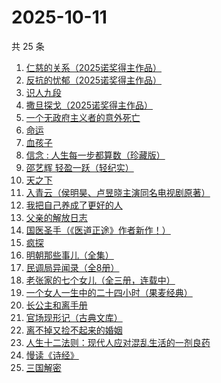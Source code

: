 # 2025-10-11

共 25 条

<!-- BEGIN WEREAD -->
<!-- 最后更新时间 2025-10-11 11:19:08 +0800 -->
1. [仁慈的关系（2025诺奖得主作品）](https://weread.qq.com/web/bookDetail/0b432ca0813ab83bcg019c3d)
1. [反抗的忧郁（2025诺奖得主作品）](https://weread.qq.com/web/bookDetail/08e32070813ab81b8g012f0a)
1. [识人九段](https://weread.qq.com/web/bookDetail/63d32810813aba6e7g017aa2)
1. [撒旦探戈（2025诺奖得主作品）](https://weread.qq.com/web/bookDetail/657323107171e29b657dacd)
1. [一个无政府主义者的意外死亡](https://weread.qq.com/web/bookDetail/a7a32960723fa2a6a7afb50)
1. [命运](https://weread.qq.com/web/bookDetail/0e932260813ab7297g01583b)
1. [血孩子](https://weread.qq.com/web/bookDetail/38032c60813ab9befg0176de)
1. [信念 : 人生每一步都算数（珍藏版）](https://weread.qq.com/web/bookDetail/9e1326b0813ab8736g0119ec)
1. [邵艺辉 轻盈一跃（轻纪实）](https://weread.qq.com/web/bookDetail/e4732900813ab9c3fg0146d5)
1. [天之下](https://weread.qq.com/web/bookDetail/4de326a0721770aa4de95f4)
1. [入青云（侯明昊、卢昱晓主演同名电视剧原著）](https://weread.qq.com/web/bookDetail/b0e32480728a9c63b0e69aa)
1. [我把自己养成了更好的人](https://weread.qq.com/web/bookDetail/b4632600813ab94abg0147dd)
1. [父亲的解放日志](https://weread.qq.com/web/bookDetail/325320f0813ab9c87g0162ef)
1. [国医圣手（《医道正途》作者新作！）](https://weread.qq.com/web/bookDetail/86932020813aba4f4g0151b2)
1. [疯探](https://weread.qq.com/web/bookDetail/09232490813ab9ec2g0158fc)
1. [明朝那些事儿（全集）](https://weread.qq.com/web/bookDetail/a57325c05c8ed3a57224187)
1. [民调局异闻录（全8册）](https://weread.qq.com/web/bookDetail/b8332d90813aba784g013ecb)
1. [老张家的七个女儿（全三册，连载中）](https://weread.qq.com/web/bookDetail/12332100813ab8b6cg0155cf)
1. [一个女人一生中的二十四小时（果麦经典）](https://weread.qq.com/web/bookDetail/bcc32220813aba6bbg013071)
1. [长公主和离手册](https://weread.qq.com/web/bookDetail/1ec326b0813aba730g013f38)
1. [官场现形记（古典文库）](https://weread.qq.com/web/bookDetail/936328b07187e94d9361afe)
1. [离不掉又捡不起来的婚姻](https://weread.qq.com/web/bookDetail/97832730813ab9e15g013c2f)
1. [人生十二法则：现代人应对混乱生活的一剂良药](https://weread.qq.com/web/bookDetail/74732e20719fe4f4747f8f4)
1. [慢读《诗经》](https://weread.qq.com/web/bookDetail/41c32340813aba7dag011cd3)
1. [三国解密](https://weread.qq.com/web/bookDetail/f02328f0813aba6c0g0198f4)
<!-- END WEREAD -->